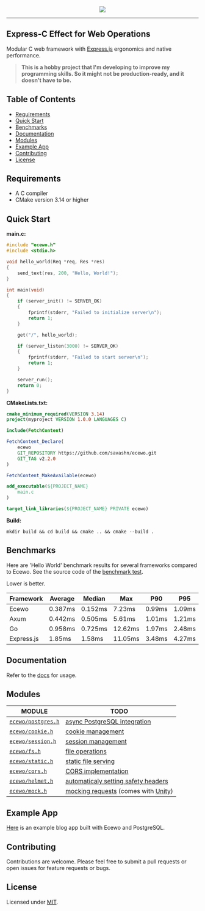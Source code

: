 <div align="center">
    <a href="https://ecewo.vercel.app">
        <img src="https://raw.githubusercontent.com/savashn/ecewo/main/assets/ecewo.svg" />
    </a>
</div>

<hr />

## Express-C Effect for Web Operations

Modular C web framework with [Express.js](https://expressjs.com/) ergonomics and native performance.

> **This is a hobby project that I'm developing to improve my programming skills. So it might not be production-ready, and it doesn't have to be.**

## Table of Contents

- [Requirements](#requirements)
- [Quick Start](#quick-start)
- [Benchmarks](#benchmarks)
- [Documentation](#documentation)
- [Modules](#modules)
- [Example App](#example-app)
- [Contributing](#contributing)
- [License](#license)

## Requirements

- A C compiler
- CMake version 3.14 or higher

## Quick Start

**main.c:**
```c
#include "ecewo.h"
#include <stdio.h>

void hello_world(Req *req, Res *res)
{
    send_text(res, 200, "Hello, World!");
}

int main(void)
{
    if (server_init() != SERVER_OK)
    {
        fprintf(stderr, "Failed to initialize server\n");
        return 1;
    }

    get("/", hello_world);

    if (server_listen(3000) != SERVER_OK)
    {
        fprintf(stderr, "Failed to start server\n");
        return 1;
    }

    server_run();
    return 0;
}
```

**CMakeLists.txt:**
```cmake
cmake_minimum_required(VERSION 3.14)
project(myproject VERSION 1.0.0 LANGUAGES C)

include(FetchContent)

FetchContent_Declare(
    ecewo
    GIT_REPOSITORY https://github.com/savashn/ecewo.git
    GIT_TAG v2.2.0
)

FetchContent_MakeAvailable(ecewo)

add_executable(${PROJECT_NAME}
    main.c
)

target_link_libraries(${PROJECT_NAME} PRIVATE ecewo)
```

**Build:**

```shell
mkdir build && cd build && cmake .. && cmake --build .
```

## Benchmarks

Here are 'Hello World' benchmark results for several frameworks compared to Ecewo. See the source code of the [benchmark test](https://github.com/savashn/ecewo-benchmarks).

Lower is better.

| Framework  | Average | Median  | Max     | P90    | P95    |
| ---------- | ------- | ------- | ------- | ------ | ------ |
| Ecewo      | 0.387ms | 0.152ms | 7.23ms  | 0.99ms | 1.09ms |
| Axum       | 0.442ms | 0.505ms | 5.61ms  | 1.01ms | 1.21ms |
| Go         | 0.958ms | 0.725ms | 12.62ms | 1.97ms | 2.48ms |
| Express.js | 1.85ms  | 1.58ms  | 11.05ms | 3.48ms | 4.27ms |

## Documentation

Refer to the [docs](/docs/) for usage.

## Modules

| MODULE                                          | TODO                                                                                                  |
|-------------------------------------------------|-------------------------------------------------------------------------------------------------------|
| [`ecewo/postgres.h`](/include/ecewo/postgres.h) | [async PostgreSQL integration](/docs/08.async-database.md)                                            |
| [`ecewo/cookie.h`](/include/ecewo/cookie.h)     | [cookie management](/docs/12.cookie.md)                                                               |
| [`ecewo/session.h`](/include/ecewo/session.h)   | [session management](/docs/13.session.md)                                                             |
| [`ecewo/fs.h`](/include/ecewo/fs.h)             | [file operations](/docs/09.file-operations.md)                                                        |
| [`ecewo/static.h`](/include/ecewo/static.h)     | [static file serving](/docs/10.static-file-serving.md)                                                |
| [`ecewo/cors.h`](/include/ecewo/cors.h)         | [CORS implementation](/docs/14.cors.md)                                                               |
| [`ecewo/helmet.h`](/include/ecewo/helmet.h)     | [automaticaly setting safety headers](/docs/15.helmet.md)                                             |
| [`ecewo/mock.h`](/include/ecewo/mock.h)         | [mocking requests](/docs/16.testing.md) (comes with [Unity](https://github.com/ThrowTheSwitch/Unity)) |

## Example App

[Here](https://github.com/savashn/ecewo-example) is an example blog app built with Ecewo and PostgreSQL.

## Contributing

Contributions are welcome. Please feel free to submit a pull requests or open issues for feature requests or bugs.

## License

Licensed under [MIT](./LICENSE).
